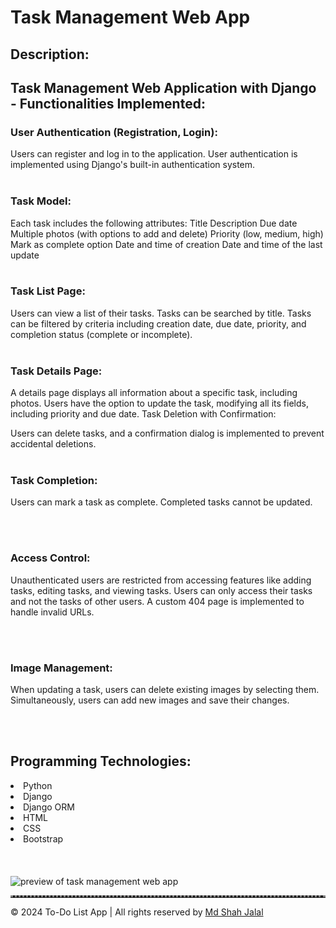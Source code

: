 # Task Management Web App

## Description:

## Task Management Web Application with Django - Functionalities Implemented:

### User Authentication (Registration, Login):

Users can register and log in to the application.
User authentication is implemented using Django's built-in authentication system.
<br/> <br/>
### Task Model:

Each task includes the following attributes:
Title
Description
Due date
Multiple photos (with options to add and delete)
Priority (low, medium, high)
Mark as complete option
Date and time of creation
Date and time of the last update
<br/> <br/>
### Task List Page:

Users can view a list of their tasks.
Tasks can be searched by title.
Tasks can be filtered by criteria including creation date, due date, priority, and completion status (complete or incomplete).
<br/> <br/>
### Task Details Page:

A details page displays all information about a specific task, including photos.
Users have the option to update the task, modifying all its fields, including priority and due date.
Task Deletion with Confirmation:

Users can delete tasks, and a confirmation dialog is implemented to prevent accidental deletions.
<br/> <br/>
### Task Completion:

Users can mark a task as complete.
Completed tasks cannot be updated.

<br/> <br/>
### Access Control:

Unauthenticated users are restricted from accessing features like adding tasks, editing tasks, and viewing tasks.
Users can only access their tasks and not the tasks of other users.
A custom 404 page is implemented to handle invalid URLs.

<br/> <br/>
### Image Management:

When updating a task, users can delete existing images by selecting them.
Simultaneously, users can add new images and save their changes.

<br/> <br/>
## Programming Technologies:
<li>Python</li>
<li>Django</li>
<li>Django ORM</li>
<li>HTML</li>
<li>CSS</li>
<li>Bootstrap</li>
<br/>
<br/>
<br/>
<img src="https://i.ibb.co/82PCGPY/Tast-Management-Web-App.png" alt="preview of task management web app">


<hr style="border-top: 3px dotted #838282;" class="dotted">
<p>&copy; 2024 To-Do List App | All rights reserved by <a target=”_blank” href="https://www.linkedin.com/in/ProgrammerShahJalal/">Md Shah Jalal</a></p>



